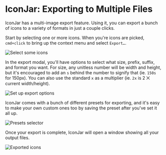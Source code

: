 # IconJar: Exporting to Multiple Files
  
IconJar has a multi-image export feature. Using it, you can export a bunch of icons to a variety of formats in just a couple clicks.  

Start by selecting one or more icons. When you're icons are picked, `cmd+click` to bring up the context menu and select `Export…`.

![Select some icons](/images/icons-svg/iconjar-select-and-export.png)

In the export modal, you'll have options to select what size, prefix, suffix, and format you want. For size, any unitless number will be width and height, but it's encouraged to add an `s` behind the number to signify that (ie. `150s` for 150px). You can also use the standard `x` as a multiplier (ie. `2x` is 2 ⨉ current width/height).

![Set up export options](/images/icons-svg/iconjar-setting-up-export-values.png)

IconJar comes with a bunch of different presets for exporting, and it's easy to make your own custom ones too by saving the preset after you've set it all up.

![Presets selector](/images/icons-svg/iconjar-export-presets-select.png)

Once your export is complete, IconJar will open a window showing all your output files.

![Exported icons](/images/icons-svg/iconjar-final-export-window.png)
